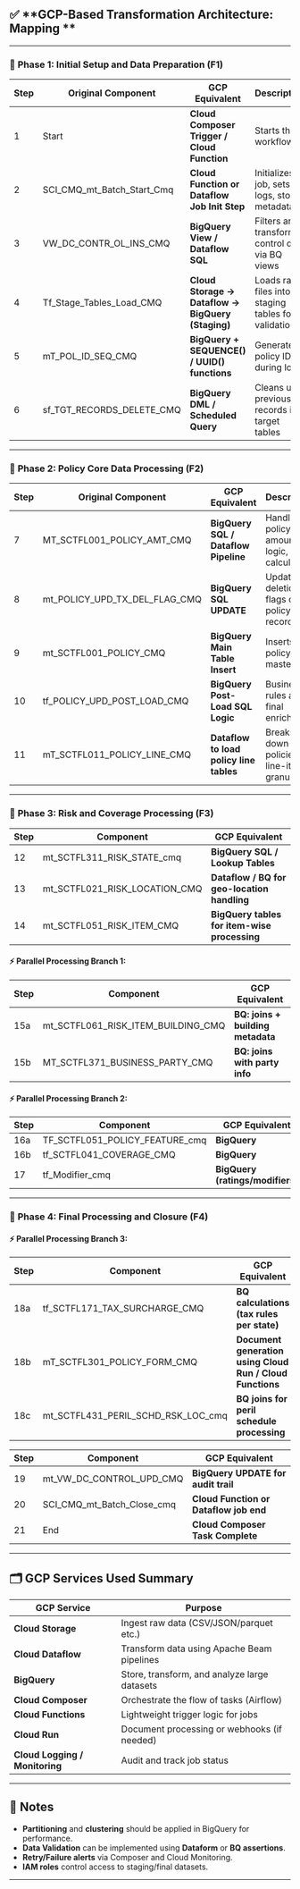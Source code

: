 
## ✅ **GCP-Based Transformation Architecture: Mapping **

---

### 🔹 **Phase 1: Initial Setup and Data Preparation (F1)**

| Step | Original Component              | GCP Equivalent                                    | Description                                        |
| ---- | ------------------------------- | ------------------------------------------------- | -------------------------------------------------- |
| 1    | Start                           | **Cloud Composer Trigger / Cloud Function**       | Starts the workflow                                |
| 2    | SCI\_CMQ\_mt\_Batch\_Start\_Cmq | **Cloud Function or Dataflow Job Init Step**      | Initializes job, sets up logs, stores metadata     |
| 3    | VW\_DC\_CONTR\_OL\_INS\_CMQ     | **BigQuery View / Dataflow SQL**                  | Filters and transforms control data via BQ views   |
| 4    | Tf\_Stage\_Tables\_Load\_CMQ    | **Cloud Storage → Dataflow → BigQuery (Staging)** | Loads raw files into staging tables for validation |
| 5    | mT\_POL\_ID\_SEQ\_CMQ           | **BigQuery + SEQUENCE() / UUID() functions**      | Generates policy IDs during load                   |
| 6    | sf\_TGT\_RECORDS\_DELETE\_CMQ   | **BigQuery DML / Scheduled Query**                | Cleans up previous records in target tables        |

---

### 🔹 **Phase 2: Policy Core Data Processing (F2)**

| Step | Original Component                  | GCP Equivalent                          | Description                                   |
| ---- | ----------------------------------- | --------------------------------------- | --------------------------------------------- |
| 7    | MT\_SCTFL001\_POLICY\_AMT\_CMQ      | **BigQuery SQL / Dataflow Pipeline**    | Handles policy amount logic, calculations     |
| 8    | mt\_POLICY\_UPD\_TX\_DEL\_FLAG\_CMQ | **BigQuery SQL UPDATE**                 | Updates deletion flags on policy records      |
| 9    | mt\_SCTFL001\_POLICY\_CMQ           | **BigQuery Main Table Insert**          | Inserts core policy master data               |
| 10   | tf\_POLICY\_UPD\_POST\_LOAD\_CMQ    | **BigQuery Post-Load SQL Logic**        | Business rules and final enrichment           |
| 11   | mT\_SCTFL011\_POLICY\_LINE\_CMQ     | **Dataflow to load policy line tables** | Breaks down policies to line-item granularity |

---

### 🔹 **Phase 3: Risk and Coverage Processing (F3)**

| Step | Component                         | GCP Equivalent                               |
| ---- | --------------------------------- | -------------------------------------------- |
| 12   | mt\_SCTFL311\_RISK\_STATE\_cmq    | **BigQuery SQL / Lookup Tables**             |
| 13   | mt\_SCTFL021\_RISK\_LOCATION\_CMQ | **Dataflow / BQ for geo-location handling**  |
| 14   | mt\_SCTFL051\_RISK\_ITEM\_CMQ     | **BigQuery tables for item-wise processing** |

#### ⚡ Parallel Processing Branch 1:

| Step | Component                               | GCP Equivalent                    |
| ---- | --------------------------------------- | --------------------------------- |
| 15a  | mt\_SCTFL061\_RISK\_ITEM\_BUILDING\_CMQ | **BQ: joins + building metadata** |
| 15b  | MT\_SCTFL371\_BUSINESS\_PARTY\_CMQ      | **BQ: joins with party info**     |

#### ⚡ Parallel Processing Branch 2:

| Step | Component                          | GCP Equivalent                   |
| ---- | ---------------------------------- | -------------------------------- |
| 16a  | TF\_SCTFL051\_POLICY\_FEATURE\_cmq | **BigQuery**                     |
| 16b  | tf\_SCTFL041\_COVERAGE\_CMQ        | **BigQuery**                     |
| 17   | tf\_Modifier\_cmq                  | **BigQuery (ratings/modifiers)** |

---

### 🔹 **Phase 4: Final Processing and Closure (F4)**

#### ⚡ Parallel Processing Branch 3:

| Step | Component                                | GCP Equivalent                                            |
| ---- | ---------------------------------------- | --------------------------------------------------------- |
| 18a  | tf\_SCTFL171\_TAX\_SURCHARGE\_CMQ        | **BQ calculations (tax rules per state)**                 |
| 18b  | mT\_SCTFL301\_POLICY\_FORM\_CMQ          | **Document generation using Cloud Run / Cloud Functions** |
| 18c  | mt\_SCTFL431\_PERIL\_SCHD\_RSK\_LOC\_cmq | **BQ joins for peril schedule processing**                |

| Step | Component                       | GCP Equivalent                         |
| ---- | ------------------------------- | -------------------------------------- |
| 19   | mt\_VW\_DC\_CONTROL\_UPD\_CMQ   | **BigQuery UPDATE for audit trail**    |
| 20   | SCI\_CMQ\_mt\_Batch\_Close\_cmq | **Cloud Function or Dataflow job end** |
| 21   | End                             | **Cloud Composer Task Complete**       |

---

## 🗂️ GCP Services Used Summary

| GCP Service                    | Purpose                                      |
| ------------------------------ | -------------------------------------------- |
| **Cloud Storage**              | Ingest raw data (CSV/JSON/parquet etc.)      |
| **Cloud Dataflow**             | Transform data using Apache Beam pipelines   |
| **BigQuery**                   | Store, transform, and analyze large datasets |
| **Cloud Composer**             | Orchestrate the flow of tasks (Airflow)      |
| **Cloud Functions**            | Lightweight trigger logic for jobs           |
| **Cloud Run**                  | Document processing or webhooks (if needed)  |
| **Cloud Logging / Monitoring** | Audit and track job status                   |

---

## 📌 Notes

* **Partitioning** and **clustering** should be applied in BigQuery for performance.
* **Data Validation** can be implemented using **Dataform** or **BQ assertions**.
* **Retry/Failure alerts** via Composer and Cloud Monitoring.
* **IAM roles** control access to staging/final datasets.

---


